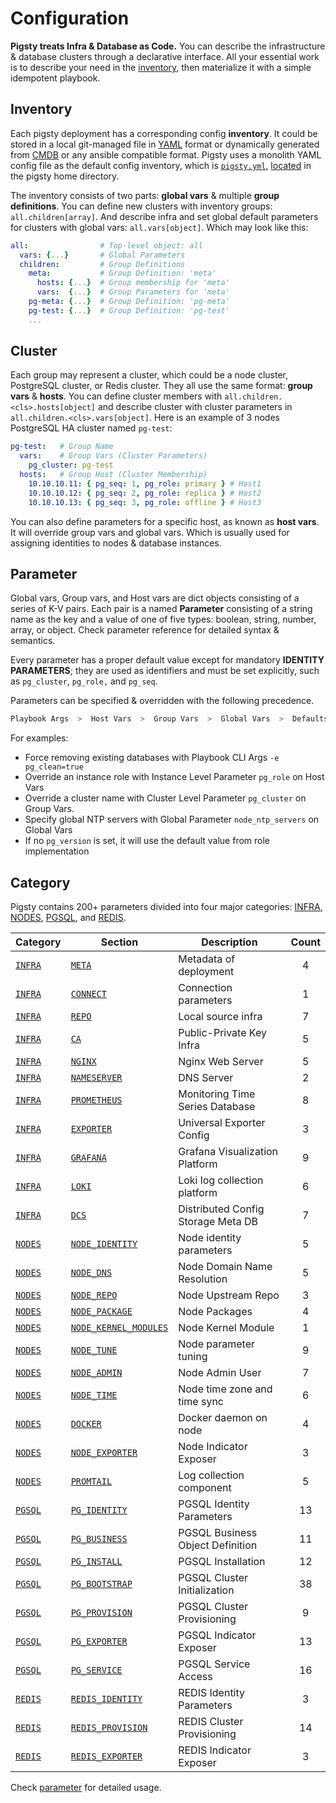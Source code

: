 # Configuration

**Pigsty treats Infra & Database as Code.** You can describe the infrastructure & database clusters through a declarative interface. All your essential work is to describe your need in the [inventory](#inventory), then materialize it with a simple idempotent playbook.



## Inventory

Each pigsty deployment has a corresponding config **inventory**. It could be stored in a local git-managed file in [YAML](https://docs.ansible.com/ansible/2.9/user_guide/playbooks_variables.html) format or dynamically generated from [CMDB](https://docs.ansible.com/ansible/2.9/user_guide/intro_dynamic_inventory.html) or any ansible compatible format. Pigsty uses a monolith YAML config file as the default config inventory, which is [`pigsty.yml`](https://github.com/Vonng/pigsty/blob/master/pigsty.yml),  [located](https://github.com/Vonng/pigsty/blob/master/ansible.cfg#L3) in the pigsty home directory.

The inventory consists of two parts: **global vars** & multiple **group definitions**. You can define new clusters with inventory groups: `all.children[array]`. And describe infra and set global default parameters for clusters with global vars: `all.vars[object]`. Which may look like this:

```yaml
all:                # Top-level object: all
  vars: {...}       # Global Parameters
  children:         # Group Definitions
    meta:           # Group Definition: 'meta'
      hosts: {...}  # Group membership for 'meta'
      vars:  {...}  # Group Parameters for 'meta'
    pg-meta: {...}  # Group Definition: 'pg-meta'
    pg-test: {...}  # Group Definition: 'pg-test'
    ...
```



## Cluster

Each group may represent a cluster, which could be a node cluster, PostgreSQL cluster, or Redis cluster. They all use the same format: **group vars** & **hosts**. You can define cluster members with `all.children.<cls>.hosts[object]` and describe cluster with cluster parameters in `all.children.<cls>.vars[object]`. Here is an example of 3 nodes PostgreSQL HA cluster named `pg-test`:

```yaml
pg-test:   # Group Name
  vars:    # Group Vars (Cluster Parameters)
    pg_cluster: pg-test
  hosts:   # Group Host (Cluster Membership)
    10.10.10.11: { pg_seq: 1, pg_role: primary } # Host1
    10.10.10.12: { pg_seq: 2, pg_role: replica } # Host2
    10.10.10.13: { pg_seq: 3, pg_role: offline } # Host3
```

You can also define parameters for a specific host, as known as **host vars**. It will override group vars and global vars. Which is usually used for assigning identities to nodes & database instances.



## Parameter

Global vars, Group vars, and Host vars are dict objects consisting of a series of K-V pairs. Each pair is a named **Parameter** consisting of a string name as the key and a value of one of five types:  boolean, string, number, array, or object. Check parameter reference for detailed syntax & semantics.

Every parameter has a proper default value except for mandatory **IDENTITY PARAMETERS**; they are used as identifiers and must be set explicitly, such as `pg_cluster`, `pg_role,` and `pg_seq`.

Parameters can be specified & overridden with the following precedence.

```bash
Playbook Args  >  Host Vars  >  Group Vars  >  Global Vars  >  Defaults
```

For examples:

* Force removing existing databases with Playbook CLI Args `-e pg_clean=true`
* Override an instance role with Instance Level Parameter `pg_role` on Host Vars
* Override a cluster name with Cluster Level Parameter `pg_cluster` on Group Vars.
* Specify global NTP servers with Global Parameter `node_ntp_servers` on Global Vars
* If no `pg_version` is set, it will use the default value from role implementation



## Category

Pigsty contains 200+ parameters divided into four major categories: [INFRA](v-infra.md), [NODES](v-nodes.md), [PGSQL](v-pgsql.md), and [REDIS](v-redis.md).

| Category                      | Section                                                   | Description                        | Count |
|-------------------------------|-----------------------------------------------------------|------------------------------------|:-----:|
| [`INFRA`](parameter.md#infra) | [`META`](parameter.md#META)                               | Metadata of deployment             |   4   |
| [`INFRA`](parameter.md#infra) | [`CONNECT`](parameter.md#CONNECT)                         | Connection parameters              |   1   |
| [`INFRA`](parameter.md#infra) | [`REPO`](parameter.md#REPO)                               | Local source infra                 |   7   |
| [`INFRA`](parameter.md#infra) | [`CA`](parameter.md#CA)                                   | Public-Private Key Infra           |   5   |
| [`INFRA`](parameter.md#infra) | [`NGINX`](parameter.md#NGINX)                             | Nginx Web Server                   |   5   |
| [`INFRA`](parameter.md#infra) | [`NAMESERVER`](parameter.md#NAMESERVER)                   | DNS Server                         |   2   |
| [`INFRA`](parameter.md#infra) | [`PROMETHEUS`](parameter.md#PROMETHEUS)                   | Monitoring Time Series Database    |   8   |
| [`INFRA`](parameter.md#infra) | [`EXPORTER`](parameter.md#EXPORTER)                       | Universal Exporter Config          |   3   |
| [`INFRA`](parameter.md#infra) | [`GRAFANA`](parameter.md#GRAFANA)                         | Grafana Visualization Platform     |   9   |
| [`INFRA`](parameter.md#infra) | [`LOKI`](parameter.md#LOKI)                               | Loki log collection platform       |   6   |
| [`INFRA`](parameter.md#infra) | [`DCS`](parameter.md#DCS)                                 | Distributed Config Storage Meta DB |   7   |
| [`NODES`](parameter.md#nodes) | [`NODE_IDENTITY`](parameter.md#NODE_IDENTITY)             | Node identity parameters           |   5   |
| [`NODES`](parameter.md#nodes) | [`NODE_DNS`](parameter.md#NODE_DNS)                       | Node Domain Name Resolution        |   5   |
| [`NODES`](parameter.md#nodes) | [`NODE_REPO`](parameter.md#NODE_REPO)                     | Node Upstream Repo                 |   3   |
| [`NODES`](parameter.md#nodes) | [`NODE_PACKAGE`](parameter.md#NODE_PACKAGE)               | Node Packages                      |   4   |
| [`NODES`](parameter.md#nodes) | [`NODE_KERNEL_MODULES`](parameter.md#NODE_KERNEL_MODULES) | Node Kernel Module                 |   1   |
| [`NODES`](parameter.md#nodes) | [`NODE_TUNE`](parameter.md#NODE_TUNE)                     | Node parameter tuning              |   9   |
| [`NODES`](parameter.md#nodes) | [`NODE_ADMIN`](parameter.md#NODE_ADMIN)                   | Node Admin User                    |   7   |
| [`NODES`](parameter.md#nodes) | [`NODE_TIME`](parameter.md#NODE_TIME)                     | Node time zone and time sync       |   6   |
| [`NODES`](parameter.md#nodes) | [`DOCKER`](parameter.md#DOCKER)                           | Docker daemon on node              |   4   |
| [`NODES`](parameter.md#nodes) | [`NODE_EXPORTER`](parameter.md#NODE_EXPORTER)             | Node Indicator Exposer             |   3   |
| [`NODES`](parameter.md#nodes) | [`PROMTAIL`](parameter.md#PROMTAIL)                       | Log collection component           |   5   |
| [`PGSQL`](parameter.md#pgsql) | [`PG_IDENTITY`](parameter.md#PG_IDENTITY)                 | PGSQL Identity Parameters          |  13   |
| [`PGSQL`](parameter.md#pgsql) | [`PG_BUSINESS`](parameter.md#PG_BUSINESS)                 | PGSQL Business Object Definition   |  11   |
| [`PGSQL`](parameter.md#pgsql) | [`PG_INSTALL`](parameter.md#PG_INSTALL)                   | PGSQL Installation                 |  12   |
| [`PGSQL`](parameter.md#pgsql) | [`PG_BOOTSTRAP`](parameter.md#PG_BOOTSTRAP)               | PGSQL Cluster Initialization       |  38   |
| [`PGSQL`](parameter.md#pgsql) | [`PG_PROVISION`](parameter.md#PG_PROVISION)               | PGSQL Cluster Provisioning         |   9   |
| [`PGSQL`](parameter.md#pgsql) | [`PG_EXPORTER`](parameter.md#PG_EXPORTER)                 | PGSQL Indicator Exposer            |  13   |
| [`PGSQL`](parameter.md#pgsql) | [`PG_SERVICE`](parameter.md#PG_SERVICE)                   | PGSQL Service Access               |  16   |
| [`REDIS`](parameter.md#redis) | [`REDIS_IDENTITY`](parameter.md#REDIS_IDENTITY)           | REDIS Identity Parameters          |   3   |
| [`REDIS`](parameter.md#redis) | [`REDIS_PROVISION`](parameter.md#REDIS_PROVISION)         | REDIS Cluster Provisioning         |  14   |
| [`REDIS`](parameter.md#redis) | [`REDIS_EXPORTER`](parameter.md#REDIS_EXPORTER)           | REDIS Indicator Exposer            |   3   |

Check [parameter](parameter.md) for detailed usage.
